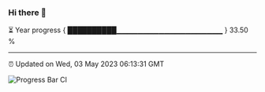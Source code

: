 ### Hi there 👋

⏳ Year progress { ██████████▁▁▁▁▁▁▁▁▁▁▁▁▁▁▁▁▁▁▁▁ } 33.50 %

---

⏰ Updated on Wed, 03 May 2023 06:13:31 GMT

![Progress Bar CI](https://github.com/liununu/liununu/workflows/Progress%20Bar%20CI/badge.svg)

